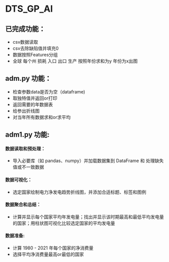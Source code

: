 # DTS_GP_AI
## 已完成功能：
- csv数据读取
- csv去除缺陷值并填充0
- 数据按照Features分组
- 全球 每个州 损耗 入口 出口 生产 按照年份求和为y 年份为x出图
## adm.py 功能：
- 检查参数data是否为空（dataframe)
- 取独特值并返回or打印
- 返回需要的年数据表
- 给参出折线图
- 对当年所有数据求和or求平均
## adm1.py 功能:
#### 数据读取和预处理：
- 导入必要库（如 pandas、numpy）并加载数据集到 DataFrame 和 处理缺失值或不一致数据
#### 数据可视化：
- 选定国家绘制电力净发电趋势折线图，并添加合适标题、标签和图例
#### 数据聚合和总结：
- 计算并显示每个国家平均年发电量；找出并显示该时期最高和最低平均发电量的国家；用柱状图可视化比较选定国家的平均发电量
#### 数据准备:
- 计算 1980 - 2021 年每个国家的净消费量
- 选择平均净消费量最高or最低的国家